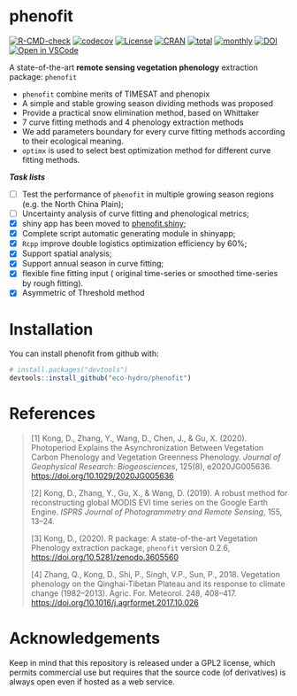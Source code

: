 
# phenofit

[![R-CMD-check](https://github.com/eco-hydro/phenofit/workflows/R-CMD-check/badge.svg)](https://github.com/eco-hydro/phenofit/actions)
[![codecov](https://codecov.io/gh/eco-hydro/phenofit/branch/master/graph/badge.svg)](https://codecov.io/gh/eco-hydro/phenofit)
[![License](http://img.shields.io/badge/license-GPL%20%28%3E=%202%29-brightgreen.svg?style=flat)](http://www.gnu.org/licenses/gpl-2.0.html)
[![CRAN](http://www.r-pkg.org/badges/version/phenofit)](https://cran.r-project.org/package=phenofit)
[![total](http://cranlogs.r-pkg.org/badges/grand-total/phenofit)](https://www.rpackages.io/package/phenofit)
[![monthly](http://cranlogs.r-pkg.org/badges/phenofit)](https://www.rpackages.io/package/phenofit)
[![DOI](https://zenodo.org/badge/DOI/10.5281/zenodo.3605560.svg)](https://doi.org/10.5281/zenodo.3605560)
[![Open in VSCode](https://open.vscode.dev/badges/open-in-vscode.svg)](https://open.vscode.dev/eco-hydro/phenofit)

A state-of-the-art **remote sensing vegetation phenology** extraction
package: `phenofit`

-   `phenofit` combine merits of TIMESAT and phenopix
-   A simple and stable growing season dividing methods was proposed
-   Provide a practical snow elimination method, based on Whittaker
-   7 curve fitting methods and 4 phenology extraction methods
-   We add parameters boundary for every curve fitting methods according
    to their ecological meaning.
-   `optimx` is used to select best optimization method for different
    curve fitting methods.

***Task lists***

-   [ ] Test the performance of `phenofit` in multiple growing season
    regions (e.g. the North China Plain);
-   [ ] Uncertainty analysis of curve fitting and phenological metrics;
-   [x] shiny app has been moved to
    [phenofit.shiny](https://github.com/eco-hydro/phenofit.shiny);
-   [x] Complete script automatic generating module in shinyapp;
-   [x] `Rcpp` improve double logistics optimization efficiency by 60%;
-   [x] Support spatial analysis;
-   [x] Support annual season in curve fitting;
-   [x] flexible fine fitting input ( original time-series or smoothed
    time-series by rough fitting).
-   [x] Asymmetric of Threshold method

<!-- ![title](man/Figure/Figure1_phenofit_flowchart.svg)

*<u>Figure 1. The flowchart of phenology extraction in `phenofit`.</u>* -->

# Installation

You can install phenofit from github with:

``` r
# install.packages("devtools")
devtools::install_github("eco-hydro/phenofit")
```

# **References**

> [1] Kong, D., Zhang, Y., Wang, D., Chen, J., & Gu, X. (2020).
> Photoperiod Explains the Asynchronization Between Vegetation Carbon
> Phenology and Vegetation Greenness Phenology. *Journal of Geophysical
> Research: Biogeosciences*, 125(8), e2020JG005636.
> <https://doi.org/10.1029/2020JG005636>
>
> [2] Kong, D., Zhang, Y., Gu, X., & Wang, D. (2019). A robust method
> for reconstructing global MODIS EVI time series on the Google Earth
> Engine. *ISPRS Journal of Photogrammetry and Remote Sensing*, 155,
> 13–24.
>
> [3] Kong, D., (2020). R package: A state-of-the-art Vegetation
> Phenology extraction package, `phenofit` version 0.2.6,
> <https://doi.org/10.5281/zenodo.3605560>
>
> [4] Zhang, Q., Kong, D., Shi, P., Singh, V.P., Sun, P., 2018.
> Vegetation phenology on the Qinghai-Tibetan Plateau and its response
> to climate change (1982–2013). Agric. For. Meteorol. 248, 408–417.
> <https://doi.org/10.1016/j.agrformet.2017.10.026>

# Acknowledgements

Keep in mind that this repository is released under a GPL2 license,
which permits commercial use but requires that the source code (of
derivatives) is always open even if hosted as a web service.
